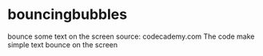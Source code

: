# bouncingbubbles
bounce some text on the screen
source: codecademy.com
The code make simple text bounce on the screen
